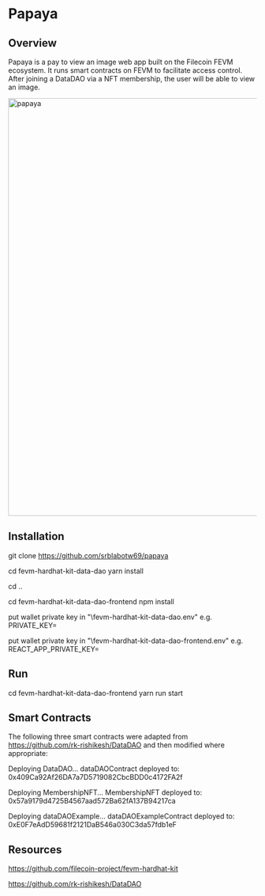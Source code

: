 # Papaya

 
Overview
--------

Papaya is a pay to view an image web app built on the Filecoin FEVM ecosystem.  It runs smart contracts on FEVM to facilitate access control.
After joining a DataDAO via a NFT membership, the user will be able to view an image.


<img width="845" alt="papaya" src="https://user-images.githubusercontent.com/6956428/221746038-0565c9a1-dfab-4aaa-a845-963babd9a3ca.png">


Installation
------------

git clone https://github.com/srblabotw69/papaya

cd fevm-hardhat-kit-data-dao
yarn install

cd ..

cd fevm-hardhat-kit-data-dao-frontend
npm install

put wallet private key in "\fevm-hardhat-kit-data-dao\.env"
e.g.   PRIVATE_KEY=<WALLET KEY>

put wallet private key in "\fevm-hardhat-kit-data-dao-frontend\.env"
e.g.   REACT_APP_PRIVATE_KEY=<WALLET KEY>

Run
---------------
 
cd fevm-hardhat-kit-data-dao-frontend
yarn run start

 
 
Smart Contracts
---------------

The following three smart contracts were adapted from https://github.com/rk-rishikesh/DataDAO and then modified where appropriate:


Deploying DataDAO...
dataDAOContract deployed to: 0x409Ca92Af26DA7a7D5719082CbcBDD0c4172FA2f
 
Deploying MembershipNFT...
MembershipNFT deployed to: 0x57a9179d4725B4567aad572Ba62fA137B94217ca
 
Deploying dataDAOExample...
dataDAOExampleContract deployed to: 0xE0F7eAdD59681f2121DaB546a030C3da57fdb1eF
 


Resources
---------


https://github.com/filecoin-project/fevm-hardhat-kit

https://github.com/rk-rishikesh/DataDAO


